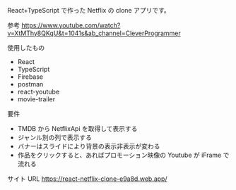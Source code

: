 React+TypeScript で作った Netflix の clone アプリです。

参考
https://www.youtube.com/watch?v=XtMThy8QKqU&t=1041s&ab_channel=CleverProgrammer

使用したもの

- React
- TypeScript
- Firebase
- postman
- react-youtube
- movie-trailer

要件

- TMDB から NetflixApi を取得して表示する
- ジャンル別の列で表示する
- バナーはスライドにより背景の表示非表示が変わる
- 作品をクリックすると、あればプロモーション映像の Youtube が iFrame で流れる

サイト URL
https://react-netflix-clone-e9a8d.web.app/